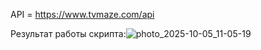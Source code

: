 API = https://www.tvmaze.com/api

Результат работы скрипта:![photo_2025-10-05_11-05-19](https://github.com/user-attachments/assets/84ba524f-34ce-44c1-b6d3-c875893246fc)
